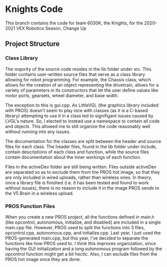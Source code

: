 # Knights Code

This branch contains the code for team 6030K, the Knights, for the 2020-2021 VEX Robotics Season, Change Up

## Project Structure

### Class Library

The majority of the source code resides in the lib folder under src. This folder contains user-written source files that
serve as a class library allowing for robot programming. For example, the Chassis class, which allows for the creation of
an object representing the drivetrain, allows for a variety of parameters in its constructors that let the user define 
values like motor ports, gearsets, wheel diameter, and base width.

The exception to this is gui.cpp. As LittleVGL (the graphics library included with PROS) doesn't seem to play nice with classes (as it is a C-based library) attempting to use it in a class led to signifigant issues caused by LVGL's nature. So, I elected to instead use a namespace to contain all code and objects. This allowed me to still organize the code reasonably well without running into any issues.

The documentation for the classes are split between the header and source files for each class. The header files, found
in the lib folder under include, contain descriptions of each class and function, while the source files contain documentation
about the inner workings of each function.

Files in the activeDev folder are still being written. Files outside activeDev are separated so as to exclude them from the PROS hot image, so that they are only included in wired uploads, rather than wireless ones. In theory, once a library file is finished (i.e. it has been tested and found to work without issues), there is no reason to include it in the image PROS sends to the V5 Brain in a wireless
upload.

### PROS Function Files

When you create a new PROS project, all the functions defined in main.h (like opcontrol, autonomous, initialize, and disabled) are
included in a single main.cpp file. However, PROS used to split the functions into 3 files, opcontrol.cpp, autonomous.cpp, and
initialize.cpp. Last year, I just used the PROS-generated main.cpp, but this year, I've decided to separate the functions like how
PROS used to. I think this improves organization, since having the GUI initialization and a long autonomous program followed by the opcontrol function might get a bit hectic. Also, I can exclude files from the PROS hot image once they are done.